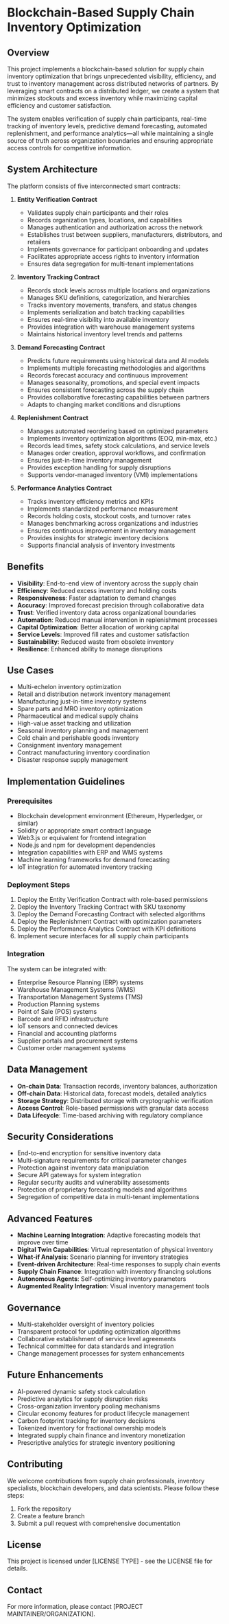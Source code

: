 # Blockchain-Based Supply Chain Inventory Optimization

## Overview

This project implements a blockchain-based solution for supply chain inventory optimization that brings unprecedented visibility, efficiency, and trust to inventory management across distributed networks of partners. By leveraging smart contracts on a distributed ledger, we create a system that minimizes stockouts and excess inventory while maximizing capital efficiency and customer satisfaction.

The system enables verification of supply chain participants, real-time tracking of inventory levels, predictive demand forecasting, automated replenishment, and performance analytics—all while maintaining a single source of truth across organization boundaries and ensuring appropriate access controls for competitive information.

## System Architecture

The platform consists of five interconnected smart contracts:

1. **Entity Verification Contract**
    - Validates supply chain participants and their roles
    - Records organization types, locations, and capabilities
    - Manages authentication and authorization across the network
    - Establishes trust between suppliers, manufacturers, distributors, and retailers
    - Implements governance for participant onboarding and updates
    - Facilitates appropriate access rights to inventory information
    - Ensures data segregation for multi-tenant implementations

2. **Inventory Tracking Contract**
    - Records stock levels across multiple locations and organizations
    - Manages SKU definitions, categorization, and hierarchies
    - Tracks inventory movements, transfers, and status changes
    - Implements serialization and batch tracking capabilities
    - Ensures real-time visibility into available inventory
    - Provides integration with warehouse management systems
    - Maintains historical inventory level trends and patterns

3. **Demand Forecasting Contract**
    - Predicts future requirements using historical data and AI models
    - Implements multiple forecasting methodologies and algorithms
    - Records forecast accuracy and continuous improvement
    - Manages seasonality, promotions, and special event impacts
    - Ensures consistent forecasting across the supply chain
    - Provides collaborative forecasting capabilities between partners
    - Adapts to changing market conditions and disruptions

4. **Replenishment Contract**
    - Manages automated reordering based on optimized parameters
    - Implements inventory optimization algorithms (EOQ, min-max, etc.)
    - Records lead times, safety stock calculations, and service levels
    - Manages order creation, approval workflows, and confirmation
    - Ensures just-in-time inventory management
    - Provides exception handling for supply disruptions
    - Supports vendor-managed inventory (VMI) implementations

5. **Performance Analytics Contract**
    - Tracks inventory efficiency metrics and KPIs
    - Implements standardized performance measurement
    - Records holding costs, stockout costs, and turnover rates
    - Manages benchmarking across organizations and industries
    - Ensures continuous improvement in inventory management
    - Provides insights for strategic inventory decisions
    - Supports financial analysis of inventory investments

## Benefits

- **Visibility**: End-to-end view of inventory across the supply chain
- **Efficiency**: Reduced excess inventory and holding costs
- **Responsiveness**: Faster adaptation to demand changes
- **Accuracy**: Improved forecast precision through collaborative data
- **Trust**: Verified inventory data across organizational boundaries
- **Automation**: Reduced manual intervention in replenishment processes
- **Capital Optimization**: Better allocation of working capital
- **Service Levels**: Improved fill rates and customer satisfaction
- **Sustainability**: Reduced waste from obsolete inventory
- **Resilience**: Enhanced ability to manage disruptions

## Use Cases

- Multi-echelon inventory optimization
- Retail and distribution network inventory management
- Manufacturing just-in-time inventory systems
- Spare parts and MRO inventory optimization
- Pharmaceutical and medical supply chains
- High-value asset tracking and utilization
- Seasonal inventory planning and management
- Cold chain and perishable goods inventory
- Consignment inventory management
- Contract manufacturing inventory coordination
- Disaster response supply management

## Implementation Guidelines

### Prerequisites

- Blockchain development environment (Ethereum, Hyperledger, or similar)
- Solidity or appropriate smart contract language
- Web3.js or equivalent for frontend integration
- Node.js and npm for development dependencies
- Integration capabilities with ERP and WMS systems
- Machine learning frameworks for demand forecasting
- IoT integration for automated inventory tracking

### Deployment Steps

1. Deploy the Entity Verification Contract with role-based permissions
2. Deploy the Inventory Tracking Contract with SKU taxonomy
3. Deploy the Demand Forecasting Contract with selected algorithms
4. Deploy the Replenishment Contract with optimization parameters
5. Deploy the Performance Analytics Contract with KPI definitions
6. Implement secure interfaces for all supply chain participants

### Integration

The system can be integrated with:
- Enterprise Resource Planning (ERP) systems
- Warehouse Management Systems (WMS)
- Transportation Management Systems (TMS)
- Production Planning systems
- Point of Sale (POS) systems
- Barcode and RFID infrastructure
- IoT sensors and connected devices
- Financial and accounting platforms
- Supplier portals and procurement systems
- Customer order management systems

## Data Management

- **On-chain Data**: Transaction records, inventory balances, authorization
- **Off-chain Data**: Historical data, forecast models, detailed analytics
- **Storage Strategy**: Distributed storage with cryptographic verification
- **Access Control**: Role-based permissions with granular data access
- **Data Lifecycle**: Time-based archiving with regulatory compliance

## Security Considerations

- End-to-end encryption for sensitive inventory data
- Multi-signature requirements for critical parameter changes
- Protection against inventory data manipulation
- Secure API gateways for system integration
- Regular security audits and vulnerability assessments
- Protection of proprietary forecasting models and algorithms
- Segregation of competitive data in multi-tenant implementations

## Advanced Features

- **Machine Learning Integration**: Adaptive forecasting models that improve over time
- **Digital Twin Capabilities**: Virtual representation of physical inventory
- **What-if Analysis**: Scenario planning for inventory strategies
- **Event-driven Architecture**: Real-time responses to supply chain events
- **Supply Chain Finance**: Integration with inventory financing solutions
- **Autonomous Agents**: Self-optimizing inventory parameters
- **Augmented Reality Integration**: Visual inventory management tools

## Governance

- Multi-stakeholder oversight of inventory policies
- Transparent protocol for updating optimization algorithms
- Collaborative establishment of service level agreements
- Technical committee for data standards and integration
- Change management processes for system enhancements

## Future Enhancements

- AI-powered dynamic safety stock calculation
- Predictive analytics for supply disruption risks
- Cross-organization inventory pooling mechanisms
- Circular economy features for product lifecycle management
- Carbon footprint tracking for inventory decisions
- Tokenized inventory for fractional ownership models
- Integrated supply chain finance and inventory monetization
- Prescriptive analytics for strategic inventory positioning

## Contributing

We welcome contributions from supply chain professionals, inventory specialists, blockchain developers, and data scientists. Please follow these steps:
1. Fork the repository
2. Create a feature branch
3. Submit a pull request with comprehensive documentation

## License

This project is licensed under [LICENSE TYPE] - see the LICENSE file for details.

## Contact

For more information, please contact [PROJECT MAINTAINER/ORGANIZATION].
